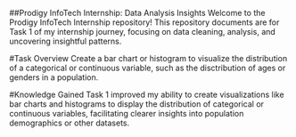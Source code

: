 ##Prodigy InfoTech Internship: Data Analysis Insights
Welcome to the Prodigy InfoTech Internship repository! This repository documents are for Task 1 of my internship journey, focusing on data cleaning, analysis, and uncovering insightful patterns.

#Task Overview
Create a bar chart or histogram to visualize the distribution of a categorical or continuous variable, such as the disctribution of ages or genders in a population.

#Knowledge Gained
Task 1 improved my ability to create visualizations like bar charts and histograms to display the distribution of categorical or continuous variables, facilitating clearer insights into population demographics or other datasets.
